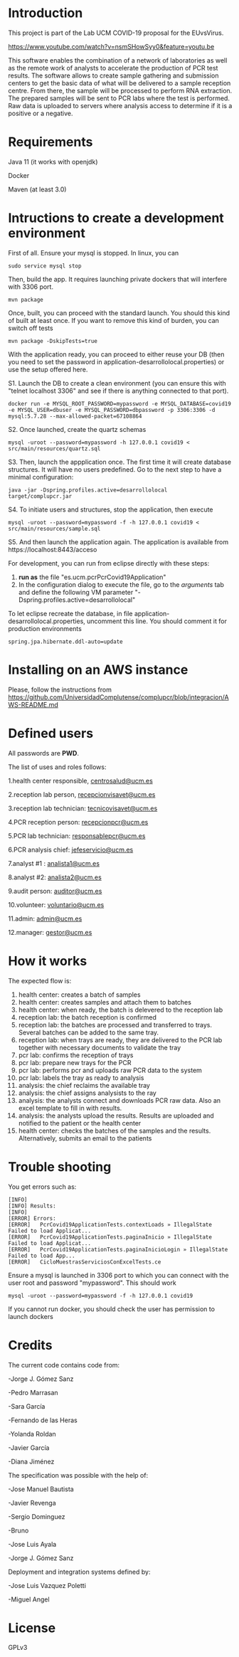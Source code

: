 Introduction
==
This project is part of the Lab UCM COVID-19 proposal for the EUvsVirus.

https://www.youtube.com/watch?v=nsmSHowSyy0&feature=youtu.be

This software enables the combination of a network of laboratories as well as the remote work of analysts to accelerate the production of PCR test results. The software allows to create sample gathering and submission centers to get the basic data of what will be delivered to a sample reception centre. From there, the sample will be processed to perform RNA extraction. The prepared samples will be sent to PCR labs where the test is performed. Raw data is uploaded to servers where analysis access to determine if it is a positive or a negative. 

Requirements
==

Java 11 (it works with openjdk)

Docker

Maven (at least 3.0)

Intructions to create a development environment
=====

First of all. Ensure your mysql is stopped. In linux, you can

	sudo service mysql stop

Then, build the app. It requires launching private dockers that will interfere with 3306 port.

	mvn package

Once, built, you can proceed with the standard launch. You should this kind of built at least once. If you want to remove this kind of burden, you can switch off tests

	mvn package -DskipTests=true

With the application ready, you can proceed to either reuse your DB (then you need to set the password in application-desarrollolocal.properties) or use the setup offered here.

S1. Launch the DB to create a clean environment (you can ensure this with "telnet localhost 3306" and see if there is anything connected to that port).

	docker run -e MYSQL_ROOT_PASSWORD=mypassword -e MYSQL_DATABASE=covid19 -e MYSQL_USER=dbuser -e MYSQL_PASSWORD=dbpassword -p 3306:3306 -d mysql:5.7.28 --max-allowed-packet=67108864

S2. Once launched, create the quartz schemas

	mysql -uroot --password=mypassword -h 127.0.0.1 covid19 < src/main/resources/quartz.sql

S3. Then, launch the appplication once. The first time it will create database structures. It will have no users predefined. Go to the next step to have a minimal configuration:

	java -jar -Dspring.profiles.active=desarrollolocal target/complupcr.jar

S4. To initiate users and structures, stop the application, then execute

	mysql -uroot --password=mypassword -f -h 127.0.0.1 covid19 < src/main/resources/sample.sql

S5. And then launch the application again. The application is available from  https://localhost:8443/acceso

For development, you can run from eclipse directly with these steps:

1. **run as** the file "es.ucm.pcrPcrCovid19Application"
2. In the configuration dialog to execute the file, go to the *arguments* tab and define the following VM parameter "-Dspring.profiles.active=desarrollolocal"

To let eclipse recreate the database, in file application-desarrollolocal.properties, uncomment this line. You should comment it for production environments

	spring.jpa.hibernate.ddl-auto=update

Installing on an AWS instance
===
Please, follow the instructions from 
https://github.com/UniversidadComplutense/complupcr/blob/integracion/AWS-README.md



Defined users
===
All passwords are **PWD**. 

The list of uses and roles follows:

1.health center responsible, centrosalud@ucm.es

2.reception lab person, recepcionvisavet@ucm.es

3.reception lab technician: tecnicovisavet@ucm.es

4.PCR reception person: recepcionpcr@ucm.es

5.PCR lab technician: responsablepcr@ucm.es

6.PCR analysis chief: jefeservicio@ucm.es

7.analyst #1 : analista1@ucm.es

8.analyst #2: analista2@ucm.es

9.audit person: auditor@ucm.es

10.volunteer: voluntario@ucm.es

11.admin: admin@ucm.es

12.manager: gestor@ucm.es

How it works
====

The expected flow is:
1. health center: creates a batch of samples
2. health center: creates samples and attach them to batches
3. health center: when ready, the batch is delevered to the reception lab
4. reception lab: the batch reception is confirmed
5. reception lab: the batches are processed and transferred to trays. Several batches can be added to the same tray.
6. reception lab: when trays are ready, they are delivered to the PCR lab together with necessary documents to validate the tray
7. pcr lab: confirms the reception of trays 
8. pcr lab: prepare new trays for the PCR
9. pcr lab: performs pcr and uploads raw PCR data to the system
10. pcr lab: labels the tray as ready to analysis
11. analysis: the chief reclaims the available tray
12. analysis: the chief assigns analysists to the ray
13. analysis: the analysts connect and downloads PCR raw data. Also an excel template to fill in with results.
14. analysis: the analysts upload the results. Results are uploaded and notified to the patient or the health center
15. health center: checks the batches of the samples and the results. Alternatively, submits an email to the patients

Trouble shooting
===
You get errors such as: 

	[INFO]
	[INFO] Results:
	[INFO]
	[ERROR] Errors:
	[ERROR]   PcrCovid19ApplicationTests.contextLoads » IllegalState Failed to load Applicat...
	[ERROR]   PcrCovid19ApplicationTests.paginaInicio » IllegalState Failed to load Applicat...
	[ERROR]   PcrCovid19ApplicationTests.paginaInicioLogin » IllegalState Failed to load App...
	[ERROR]   CicloMuestrasServiciosConExcelTests.ce

Ensure a mysql is launched in 3306 port to which you can connect with the user root and password "mypassword". This should work

	mysql -uroot --password=mypassword -f -h 127.0.0.1 covid19
	
If you cannot run docker, you should check the user has permission to launch dockers

Credits
=====
The current code contains code from:

-Jorge J. Gómez Sanz

-Pedro Marrasan

-Sara García

-Fernando de las Heras

-Yolanda Roldan

-Javier García

-Diana Jiménez


The specification was possible with the help of:

-Jose Manuel Bautista

-Javier Revenga

-Sergio Dominguez

-Bruno

-Jose Luis Ayala

-Jorge J. Gómez Sanz

Deployment and integration systems defined by:

-Jose Luis Vazquez Poletti

-Miguel Angel

License
=====
GPLv3
